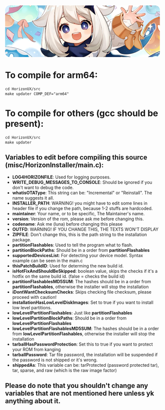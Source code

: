 ![emergency_food](https://github.com/forsaken-heart24/i_dont_want_to_be_an_weirdo/blob/main/banner_images/emergency_food.png?raw=true)

# To compile for arm64:
```
cd HorizonUX/src
make updater COMP_DEF="arm64"
```

# To compile for others (gcc should be present):
```
cd HorizonUX/src
make updater
```

## Variables to edit before compiling this source (misc/HorizonInstaller/main.c):
- **LOG4HORIZONFILE**: Used for logging purposes.
- **WRITE_DEBUG_MESSAGES_TO_CONSOLE**: Should be ignored if you don't want to debug the code.
- **whatisOTAType**: This string can be: "Incremental" or "Reinstall". The name suggests it all.
- **INSTALLER_PATH**: WARNING! you might have to edit some lines in header file if you change the path, because 1-2 stuffs are hardcoded.
- **maintainer**: Your name, or to be specific, The Maintainer's name.
- **version**: Version of the rom, please ask me before changing this.
- **codename**: Ask me (luna) before changing this please
- **OUTFD**: WARNING! IF YOU CHANGE THIS, THE TEXTS WON'T DISPLAY
- **ZIPFILE**: Don't change this, this is the path string to the installation package.
- **partitionFlashables**: Used to tell the program what to flash.
- **partitionBlockPaths**: Should be in a order from **partitionFlashables**
- **supportedDevicesList**: For detecting your device model. Syntax example can be seen in the main.c
- **thisPatchBuildID**: Used for determing the new build id.
- **isHotFixAndShouldBeSkipped**: boolean value, skips the checks if it's a hotfix on the same build id. (false = checks the build id)
- **partitionFlashablesMD5SUM**: The hashes should be in a order from **partitionFlashables**, otherwise the installer will stop the installation
- **iDontWantChecksumChecks**: Skips checking file checksum, please proceed with caution!
- **installationHasLowLevelDiskImages**: Set to true if you want to install low level partitions.
- **lowLevelPartitionFlashables**: Just like **partitionFlashables**
- **lowLevelPartitionBlockPaths**: Should be in a order from **lowLevelPartitionFlashables**
- **lowLevelPartitionFlashablesMD5SUM**: The hashes should be in a order from **lowLevelPartitionFlashables**, otherwise the installer will stop the installation
- **tarballHasPasswordProtection**: Set this to true if you want to protect your ROM from kanging
- **tarballPassword**: Tar file password, the installation will be suspended if the password is not shipped or it's wrong.
- **shippedAs**: This variable can be: tarProtected (password protected tar), tar, sparse, and raw (which is the raw image factor)

## Please do note that you shouldn't change any variables that are not mentioned here unless yk anything about it.